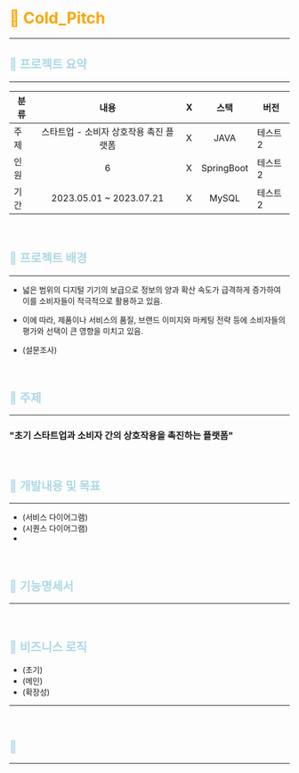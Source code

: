 #  <span style="color:orange">🍑 Cold_Pitch

---

##  <span style="color:lightblue">📘 프로젝트 요약

---

| 분류 |           내용            | X |     스택     | 버전   |   
|----|:-----------------------:|---|:----------:|------|
| 주제 | 스타트업 - 소비자 상호작용 촉진 플랫폼  | X |   JAVA    | 테스트2 |
| 인원 |            6            | X | SpringBoot | 테스트2 |
| 기간 | 2023.05.01 ~ 2023.07.21 | X |   MySQL    | 테스트2 |


<br>

##  <span style="color:lightblue">📘 프로젝트 배경

---

- 넓은 범위의 디지털 기기의 보급으로 정보의 양과 확산 속도가 급격하게 증가하여 이를 소비자들이 적극적으로 활용하고 있음.
- 이에 따라, 제품이나 서비스의 품질, 브랜드 이미지와 마케팅 전략 등에 소비자들의 평가와 선택이 큰 영향을 미치고 있음.

- (설문조사)

<br>

##  <span style="color:lightblue">📘 주제

---

### "초기 스타트업과 소비자 간의 상호작용을 촉진하는 플랫폼"


<br>

##  <span style="color:lightblue">📘 개발내용 및 목표

---

- (서비스 다이어그램)
- (시퀀스 다이어그램)
-

<br>

##  <span style="color:lightblue">📘 기능명세서

---

<br>

##  <span style="color:lightblue">📘 비즈니스 로직

- (초기)
- (메인)
- (확장성)

---

<br>

##  <span style="color:lightblue">📘 

---

